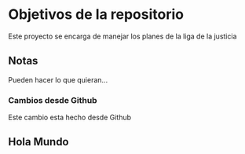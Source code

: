 # Objetivos de la repositorio

Este proyecto se encarga de manejar los planes de la liga de la justicia


## Notas
Pueden hacer lo que quieran...

### Cambios desde Github
Este cambio esta hecho desde Github

## Hola Mundo
